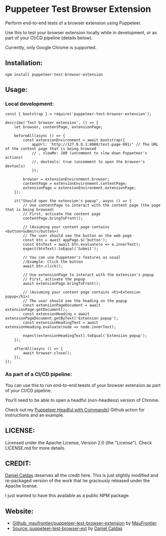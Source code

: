 # Puppeteer Test Browser Extension

Perform end-to-end tests of a browser extension using Puppeteer.

Use this to test your browser extension locally while in development, or as part of your CI/CD pipeline (details below).

Currently, only Google Chrome is supported.

## Installation:

    npm install puppeteer-test-browser-extension

## Usage:

### Local development:
    
    const { bootstrap } = require('puppeteer-test-browser-extension');

    describe('Test browser extension', () => {
        let browser, contentPage, extensionPage;
        
        beforeAll(async () => {
            const extensionEnvironment = await bootstrap({
                appUrl: 'http://127.0.0.1:8080/test-page-001/' // The URL of the content page that is being browsed
                // , slowMo: 100 (uncomment to slow down Puppeteer's actions)
                //, devtools: true (uncomment to open the browser's devtools)
                });
            
            browser = extensionEnvironment.browser;
            contentPage = extensionEnvironment.contentPage;
            extensionPage = extensionEnvironment.extensionPage;
        });

        it("Should open the extension's popup", async () => {
            // Use contentPage to interact with the content page (the page that is being browsed)
            // First, activate the content page
            contentPage.bringToFront();

            // (Assuming your content page contains <button>Submit</button>)
            // The user should see the button on the web page
            const btn = await appPage.$('button');
            const btnText = await btn.evaluate(e => e.innerText);
            expect(btnText).toEqual('Submit');

            // You can use Puppeteer's features as usual
            //Example: Click the button
            await btn.click();

            // Use extensionPage to interact with the extension's popup
            // First, activate the popup
            await extensionPage.bringToFront();

            // (Assuming your content page contains <h1>Extension popup</h1>)
            // The user should see the heading on the popup
            const extensionPageDocument = await extensionPage.getDocument();
            const extensionHeading = await extensionPageDocument.getByText('Extension popup');
            const extensionHeadingText = await extensionHeading.evaluate(node => node.innerText);

            expect(extensionHeadingText).toEqual('Extension popup');
        });
        
        afterAll(async () => {
            await browser.close();
        });
    });

### As part of a CI/CD pipeline:

You can use this to run end-to-end teests of your browser extension as part of your CI/CD pipeline.

You'll need to be able to open a headful (non-headless) version of Chrome.

Check out my [Puppeteer Headful with Commands](https://github.com/marketplace/actions/puppeteer-headful-with-commands)] Github action for instructions and an example.

## LICENSE:

Licensed under the Apache License, Version 2.0 (the "License"). Check LICENSE.md for more details.

## CREDIT:

[Daniel Caldas](https://github.com/danielcaldas) deserves all the credit here. This is just slightly modified and re-packaged version of the work that he graciously released under the Apache license.

I just wanted to have this available as a public NPM package.

## Website:

- [Github: maufrontier/puppeteer-test-browser-extension](https://github.com/maufrontier/puppeteer-test-browser-extension) by [MauFrontier](https://github.com/maufrontier)
- [Source: puppeteer-test-browser-ext](https://github.com/tweak-extension/puppeteer-test-browser-ext) by [Daniel Caldas](https://github.com/danielcaldas)